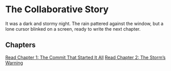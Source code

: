 # The Collaborative Story

It was a dark and stormy night. The rain pattered against the window, 
but a lone cursor blinked on a screen, ready to write the next chapter.

## Chapters

[Read Chapter 1: The Commit That Started It All](chapter_1.py)
[Read Chapter 2: The Storm’s Warning](chapter_2.py)
